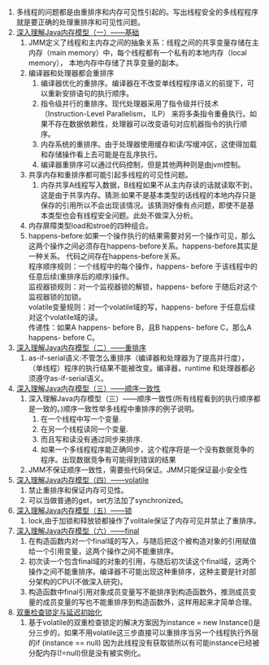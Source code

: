 1. 多线程的问题都是由重排序和内存可见性引起的。写出线程安全的多线程程序就是要正确的处理重排序和可见性问题。    
1. [深入理解Java内存模型（一）——基础](http://www.infoq.com/cn/articles/java-memory-model-1?utm_source=infoq&utm_campaign=user_page&utm_medium=link)      
    1. JMM定义了线程和主内存之间的抽象关系：线程之间的共享变量存储在主内存（main memory）中，每个线程都有一个私有的本地内存（local memory），
    本地内存中存储了共享变量的副本。       
    1. 编译器和处理器都会重排序
        1. 编译器优化的重排序。编译器在不改变单线程程序语义的前提下，可以重新安排语句的执行顺序。    
        1. 指令级并行的重排序。现代处理器采用了指令级并行技术（Instruction-Level Parallelism， ILP）
        来将多条指令重叠执行。如果不存在数据依赖性，处理器可以改变语句对应机器指令的执行顺序。   
        1. 内存系统的重排序。由于处理器使用缓存和读/写缓冲区，这使得加载和存储操作看上去可能是在乱序执行。    
        1. 编译器重排序可以通过代码控制，但是其他两种则是由jvm控制。     
    1. 共享内存和重排序都可能引起多线程的可见性问题。    
        1. 内存共享A线程写入数据，B线程如果不从主内存读的话就读取不到，这是由于共享内存。猜测:如果不是基本类型的话线程的本地内存只是保存的引用所以不会出现该情况。该猜测好像有点问题，即使不是基本类型也会有线程安全问题。此处不做深入分析。    
    1. 内存屏障类型load和stroe的四种组合。     
    1. happens-before:如果一个操作执行的结果需要对另一个操作可见，那么这两个操作之间必须存在happens-before关系。happens-before其实是一种关系。 代码之间存在happens-before关系。      
        程序顺序规则：一个线程中的每个操作，happens- before 于该线程中的任意后续(重排序后的顺序)操作。    
        监视器锁规则：对一个监视器锁的解锁，happens- before 于随后对这个监视器锁的加锁。    
        volatile变量规则：对一个volatile域的写，happens- before 于任意后续对这个volatile域的读。     
        传递性：如果A happens- before B，且B happens- before C，那么A happens- before C。      
1. [深入理解Java内存模型（二）——重排序](http://www.infoq.com/cn/articles/java-memory-model-2?utm_source=infoq&utm_campaign=user_page&utm_medium=link)       
    1. as-if-serial语义:不管怎么重排序（编译器和处理器为了提高并行度），
    （单线程）程序的执行结果不能被改变。编译器，runtime 和处理器都必须遵守as-if-serial语义。     
1. [深入理解Java内存模型（三）——顺序一致性](http://www.infoq.com/cn/articles/java-memory-model-3?utm_source=infoq&utm_campaign=user_page&utm_medium=link)       
    1. 深入理解Java内存模型（三）——顺序一致性(所有线程看到的执行顺序都是一致的。)顺序一致性举多线程中重排序的例子说明。        
        1. 在一个线程中写一个变量.     
        1. 在另一个线程读同一个变量.      
        1. 而且写和读没有通过同步来排序.       
        1. 如果一个多线程程序能正确同步，这个程序将是一个没有数据竞争的程序。出现数据竞争有可能得到错误的结果    
    1. JMM不保证顺序一致性，需要些代码保证。JMM只能保证最小安全性      
1. [深入理解Java内存模型（四）——volatile](http://www.infoq.com/cn/articles/java-memory-model-4?utm_source=infoq&utm_campaign=user_page&utm_medium=link)       
    1. 禁止重排序和保证内存可见性。     
    1. 可以当做普通的get，set方法加了synchronized。      
1. [深入理解Java内存模型（五）——锁](http://www.infoq.com/cn/articles/java-memory-model-5?utm_source=infoq&utm_campaign=user_page&utm_medium=link)         
    1. lock,由于加锁和释放锁都操作了volitale保证了内存可见并禁止了重排序。     
1. [深入理解Java内存模型（六）——final](http://www.infoq.com/cn/articles/java-memory-model-6?utm_source=infoq&utm_campaign=user_page&utm_medium=link)        
    1. 在构造函数内对一个final域的写入，与随后把这个被构造对象的引用赋值给一个引用变量，这两个操作之间不能重排序。    
    1. 初次读一个包含final域的对象的引用，与随后初次读这个final域，这两个操作之间不能重排序。编译器不可能出现这种重排序，这种主要是针对部分架构的CPU(不做深入研究)。    
    1. 构造函数中final引用对象成员变量写不能排序到构造函数外，推测成员变量的成员变量的写也不能重排序到构造函数外，这样用起来才简单合理。     
1. [双重检查锁定与延迟初始化](http://www.infoq.com/cn/articles/double-checked-locking-with-delay-initialization?utm_source=infoq&utm_campaign=user_page&utm_medium=link)       
    1. 基于volatile的双重检查锁定的解决方案因为instance = new Instance()是分三步的，如果不用volatile这三步直接可以重排序当另一个线程执行外层的if (instance == null) 因为此线程没有获取锁所以有可能instance已经被分配内存(!=null)但是没有被实例化。      


